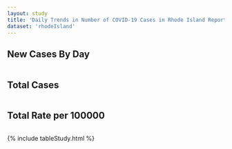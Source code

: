 ```yaml
---
layout: study
title: 'Daily Trends in Number of COVID-19 Cases in Rhode Island Reported to CDC'
dataset: 'rhodeIsland'
---
```


## New Cases By Day
<img src="{{site.baseurl}}/images/study/rhodeIsland/NewCasesByDay.png" class="img-responsive" alt=""> 


## Total Cases
<img src="{{site.baseurl}}/images/study/rhodeIsland/TotalCases.png" class="img-responsive" alt=""> 


## Total Rate per 100000
<img src="{{site.baseurl}}/images/study/rhodeIsland/TotalRate.png" class="img-responsive" alt=""> 


{% include tableStudy.html %}